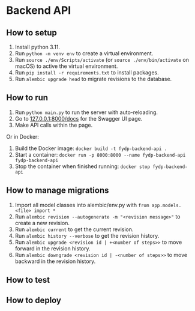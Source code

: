 # Backend API

## How to setup

1. Install python 3.11.
2. Run `python -m venv env` to create a virtual environment.
3. Run `source ./env/Scripts/activate` (or `source ./env/bin/activate` on macOS) to active the virtual environment.
4. Run `pip install -r requirements.txt` to install packages.
5. Run `alembic upgrade head` to migrate revisions to the database.

## How to run

1. Run `python main.py` to run the server with auto-reloading.
2. Go to [127.0.0.1:8000/docs]() for the Swagger UI page.
3. Make API calls within the page.

Or in Docker:

1. Build the Docker image: `docker build -t fydp-backend-api .`
2. Start a container: `docker run -p 8000:8000 --name fydp-backend-api fydp-backend-api`
3. Stop the container when finished running: `docker stop fydp-backend-api`

## How to manage migrations

1. Import all model classes into alembic/env.py with `from app.models.<file> import *`
2. Run `alembic revision --autogenerate -m "<revision message>"` to create a new revision.
3. Run `alembic current` to get the current revision.
4. Run `alembic history --verbose` to get the revision history.
5. Run `alembic upgrade <revision id | +<number of steps>>` to move forward in the revision history.
6. Run `alembic downgrade <revision id | -<number of steps>>` to move backward in the revision history.

## How to test

## How to deploy
